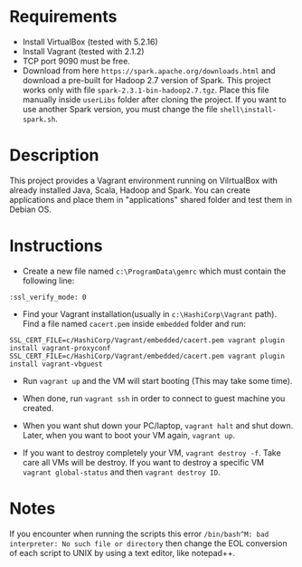 # Requirements
* Install VirtualBox (tested with 5.2.16)
* Install Vagrant (tested with 2.1.2)
* TCP port 9090 must be free.
* Download from here `https://spark.apache.org/downloads.html` and download a pre-built for Hadoop 2.7 version of Spark. This project works 
only with file `spark-2.3.1-bin-hadoop2.7.tgz`. Place this file manually inside `userLibs` folder after cloning the project.
If you want to use another Spark version, you must change the file `shell\install-spark.sh`.  

# Description
This project provides a Vagrant environment running on VilrtualBox with already installed Java, Scala, Hadoop and Spark.
You can create applications and place them in "applications" shared folder and test them in Debian OS.

# Instructions

* Create a new file named `c:\ProgramData\gemrc` which must contain the following line:

`:ssl_verify_mode: 0`

* Find your Vagrant installation(usually in `c:\HashiCorp\Vagrant` path). Find a file named `cacert.pem` inside `embedded` folder and run:

`SSL_CERT_FILE=c/HashiCorp/Vagrant/embedded/cacert.pem vagrant plugin install vagrant-proxyconf`
`SSL_CERT_FILE=c/HashiCorp/Vagrant/embedded/cacert.pem vagrant plugin install vagrant-vbguest`

* Run `vagrant up` and the VM will start booting (This may take some time).

* When done, run `vagrant ssh` in order to connect to guest machine you created.

* When you want shut down your PC/laptop, `vagrant halt` and shut down. Later, when you want to boot your VM again, `vagrant up`.  

* If you want to  destroy completely your VM, `vagrant destroy -f`. Take care all VMs will be destroy. If you want to destroy a 
specific VM `vagrant global-status` and then `vagrant destroy ID`.

# Notes
If you encounter when running the scripts this error `/bin/bash^M: bad interpreter: No such file or directory`
then change the EOL conversion of each script to UNIX by using a text editor, like notepad++.